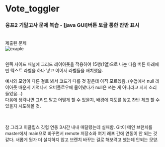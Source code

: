 # Vote_toggler
### 융프2 기말고사 문제 복습 - [java GUI]버튼 토글 통한 찬반 표시<br><br>

제출된 문제<br>
![exaple](https://user-images.githubusercontent.com/101785754/182033339-461201dd-a299-4987-a007-e51a2f83467b.png)

<br>
  왼쪽 사이드 패널에 그리드 레이아웃을 적용하여 15행(1열)으로 나눈 다음 버튼 아래에 빈 텍스트 라벨을 하나 넣고 이어서 라벨들을 배치했음.

 예시와 모양이 다른 걸로 봐서 코드가 다를 것 같은데 아직 모르겠음.
(수업에서 null 레이아웃 배운게 기억나서 오버플로우에 물어봤다가 null은 쓰는 게 아니라고 지지 소리 들었음...)
<br>
 다음에 생각나면 그리드 말고 어떻게 할 수 있을지, 배경에 지도를 놓고 찬반 체크 할 수 있을지 시도해볼 것.

<br><br>
 참 그리고 이클립스 깃헙 연동 3시간 내내 매달렸는데 실패함. Git이 메인 브랜치를 master에서 main으로 바꾸면서 remote 저장소와 여기 래포 간에 연동이 안 되는 것 같다. 새롭게 뭔가 더 설치하지 않고 브랜치 바꾸는 걸로 해보려고 했는데 안되는 모양.
